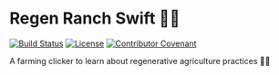 # Regen Ranch Swift 🧑‍🌾

[![Build Status](https://github.com/hopeman15/regen-ranch/actions/workflows/main.yml/badge.svg?event=push)](https://github.com/hopeman15/regen-ranch/actions)
[![License](https://img.shields.io/dub/l/vibe-d.svg)](LICENSE)
[![Contributor Covenant](https://img.shields.io/badge/Contributor%20Covenant-2.1-4baaaa.svg)](CODE_OF_CONDUCT.md)

A farming clicker to learn about regenerative agriculture practices 🧑‍🌾
